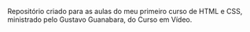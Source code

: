 Repositório criado para as aulas do meu primeiro curso de HTML e CSS, ministrado pelo Gustavo Guanabara, do Curso em Vídeo.
